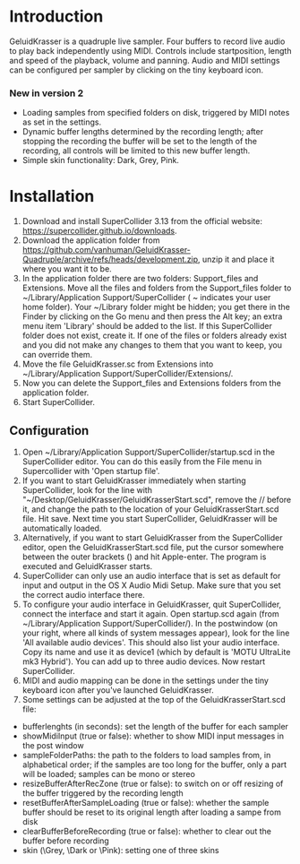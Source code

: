 # Introduction
GeluidKrasser is a quadruple live sampler. Four buffers to record live audio to play back independently using MIDI. Controls include startposition, length and speed of the playback, volume and panning. Audio and MIDI settings can be configured per sampler by clicking on the tiny keyboard icon.

### New in version 2
* Loading samples from specified folders on disk, triggered by MIDI notes as set in the settings.
* Dynamic buffer lengths determined by the recording length; after stopping the recording the buffer will be set to the length of the recording, all controls will be limited to this new buffer length.
* Simple skin functionality: Dark, Grey, Pink.

# Installation
1. Download and install SuperCollider 3.13 from the official website: https://supercollider.github.io/downloads.
2. Download the application folder from https://github.com/vanhuman/GeluidKrasser-Quadruple/archive/refs/heads/development.zip, unzip it and place it where you want it to be.
3. In the application folder there are two folders: Support_files and Extensions. Move all the files and folders from the Support_files folder to ~/Library/Application Support/SuperCollider ( ~ indicates your user home folder). Your ~/Library folder might be hidden; you get there in the Finder by clicking on the Go menu and then press the Alt key; an extra menu item 'Library' should be added to the list. If this SuperCollider folder does not exist, create it. If one of the files or folders already exist and you did not make any changes to them that you want to keep, you can override them.
4. Move the file GeluidKrasser.sc from Extensions into ~/Library/Application Support/SuperCollider/Extensions/.
5. Now you can delete the Support_files and Extensions folders from the application folder.
6. Start SuperCollider.

## Configuration
1. Open ~/Library/Application Support/SuperCollider/startup.scd in the SuperCollider editor. You can do this easily from the File menu in Supercollider with 'Open startup file'.
2. If you want to start GeluidKrasser immediately when starting SuperCollider, look for the line with "~/Desktop/GeluidKrasser/GeluidKrasserStart.scd", remove the // before it, and change the path to the location of your GeluidKrasserStart.scd file. Hit save. Next time you start SuperCollider, GeluidKrasser will be automatically loaded.
3. Alternatively, if you want to start GeluidKrasser from the SuperCollider editor, open the GeluidKrasserStart.scd file, put the cursor somewhere between the outer brackets () and hit Apple-enter. The program is executed and GeluidKrasser starts.
4. SuperCollider can only use an audio interface that is set as default for input and output in the OS X Audio Midi Setup. Make sure that you set the correct audio interface there.
5. To configure your audio interface in GeluidKrasser, quit SuperCollider, connect the interface and start it again. Open startup.scd again (from ~/Library/Application Support/SuperCollider/). In the postwindow (on your right, where all kinds of system messages appear), look for the line 'All available audio devices'. This should also list your audio interface. Copy its name and use it as device1 (which by default is 'MOTU UltraLite mk3 Hybrid'). You can add up to three audio devices. Now restart SuperCollider.
6. MIDI and audio mapping can be done in the settings under the tiny keyboard icon after you've launched GeluidKrasser.
7. Some settings can be adjusted at the top of the GeluidKrasserStart.scd file:
* bufferlenghts (in seconds): set the length of the buffer for each sampler
* showMidiInput (true or false): whether to show MIDI input messages in the post window
* sampleFolderPaths: the path to the folders to load samples from, in alphabetical order; if the samples are too long for the buffer, only a part will be loaded; samples can be mono or stereo
* resizeBufferAfterRecZone (true or false): to switch on or off resizing of the buffer triggered by the recording length
* resetBufferAfterSampleLoading (true or false): whether the sample buffer should be reset to its original length after loading a sampe from disk
* clearBufferBeforeRecording (true or false): whether to clear out the buffer before recording
* skin (\Grey, \Dark or \Pink): setting one of three skins




